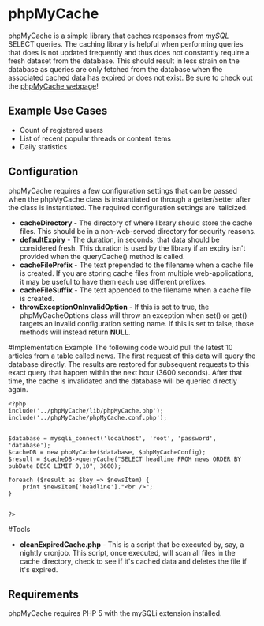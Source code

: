 
# phpMyCache

phpMyCache is a simple library that caches responses from _mySQL_ SELECT queries. The caching library is helpful when performing queries that does is not updated frequently and thus does not constantly require a fresh dataset from the database. This should result in less strain on the database as queries are only fetched from the database when the associated cached data has expired or does not exist. Be sure to check out the [phpMyCache webpage](http://phpmycache.com)!

## Example Use Cases

*   Count of registered users
*   List of recent popular threads or content items
*   Daily statistics

## Configuration
phpMyCache requires a few configuration settings that can be passed when the phpMyCache class is instantiated or through a getter/setter after the class is instantiated. The required configuration settings are italicized.

* __**cacheDirectory**__ - The directory of where library should store the cache files. This should be in a non-web-served directory for security reasons.
* __**defaultExpiry**__ - The duration, in seconds, that data should be considered fresh. This duration is used by the library if an expiry isn't provided when the queryCache() method is called.
* **cacheFilePrefix** - The text prepended to the filename when a cache file is created. If you are storing cache files from multiple web-applications, it may be useful to have them each use different prefixes.
* **cacheFileSuffix** - The text appended to the filename when a cache file is created.
* **throwExceptionOnInvalidOption** - If this is set to true, the phpMyCacheOptions class will throw an exception when set() or get() targets an invalid configuration setting name. If this is set to false, those methods will instead return **NULL**.
 

#Implementation Example
The following code would pull the latest 10 articles from a table called news. The first request of this data will query the database directly. The results are restored for subsequent requests to this exact query that happen within the next hour (3600 seconds). After that time, the cache is invalidated and the database will be queried directly again.

```
<?php
include('../phpMyCache/lib/phpMyCache.php');
include('../phpMyCache/phpMyCache.conf.php');


$database = mysqli_connect('localhost', 'root', 'password', 'database');
$cacheDB = new phpMyCache($database, $phpMyCacheConfig);
$result = $cacheDB->queryCache("SELECT headline FROM news ORDER BY pubDate DESC LIMIT 0,10", 3600);

foreach ($result as $key => $newsItem) {
    print $newsItem['headline']."<br />";
}


?>
```

#Tools
* **cleanExpiredCache.php** - This is a script that be executed by, say, a nightly cronjob. This script, once executed, will scan all files in the cache directory, check to see if it's cached data and deletes the file if it's expired. 


## Requirements

phpMyCache requires PHP 5 with the mySQLi extension installed.
